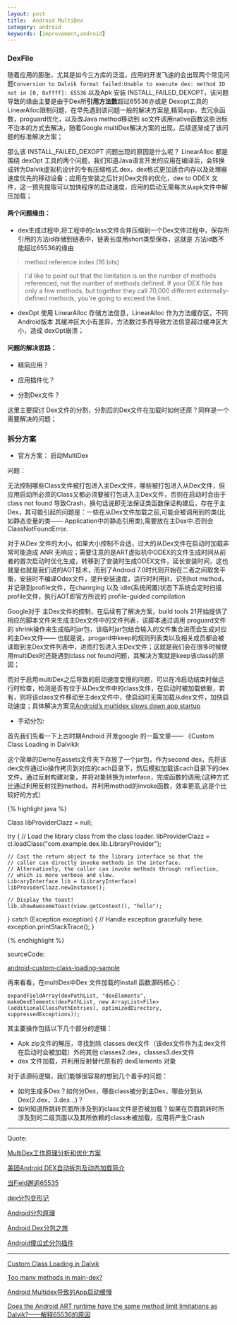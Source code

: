 ```yaml
---
layout: post
title:  Android MultiDex
category: android
keywords: [improvement,android]
---
```



### DexFile


随着应用的膨胀，尤其是如今三方库的泛滥，应用的开发飞速的会出现两个常见问题`Conversion to Dalvik format failed:Unable to execute dex: method ID not in [0, 0xffff]: 65536` 以及Apk 安装 INSTALL_FAILED_DEXOPT，该问题导致的缘由主要是由于Dex所**引用方法数**超过65536亦或是 Dexopt工具的LinearAlloc限制问题，在早先遇到该问题一般的解决方案是,精简app，去冗余函数，proguard优化，以及改Java method移动到 so文件调用native函数这些治标不治本的方式去解决，随着Google multiDex解决方案的出现，后续逐渐成了该问题的标准解决方案；

那么该 INSTALL_FAILED_DEXOPT 问题出现的原因是什么呢？ LinearAlloc 都是围绕 dexOpt 工具的两个问题，我们知道Java语言开发的应用在编译后，会转换成转为Dalvik虚拟机设计的专有压缩格式.dex，dex格式更加适合内存以及处理器速度优先的移动设备；应用在安装之后针对Dex文件的优化，dex to  ODEX 文件，这一预先提取可以加快程序的启动速度，应用的启动无需每次从apk文件中解压加载；

#### 两个问题缘由：

* dex生成过程中,将工程中的class文件合并压缩到一个Dex文件过程中，保存所引用的方法id存储到链表中，链表长度用short类型保存，这就是 方法id数不能超过65536的缘由    

>    method reference index (16 bits)   

>    I'd like to point out that the limitation is on the number of methods referenced, not the number of methods defined. If your DEX file has only a few methods, but together they call 70,000 different externally-defined methods, you're going to exceed the limit.

* dexOpt 使用 LinearAlloc 存储方法信息，LinearAlloc 作为方法缓存区，不同Android版本 其缓冲区大小有差异，方法数过多而导致方法信息超过缓冲区大小，造成 dexOpt崩溃；



#### 问题的解决思路：

* 精简应用？   

* 应用插件化？          

* 分割Dex文件？

这里主要探讨 Dex文件的分割，分割后的Dex文件在加载时如何还原？同样是一个需要解决的问题；


### 拆分方案    

*  官方方案：  启动MultiDex


问题：

无法控制哪些Class文件被打包进入主Dex文件，哪些被打包进入从Dex文件，但应用启动所必须的Class又都必须要被打包进入主Dex文件，否则在启动时会由于class not found 导致Crash，换句话说即无法保证类函数保证构建后，存在于主Dex，其可能引起的问题是：一些在从Dex文件加载之前,可能会被调用到的类(比如静态变量的类—— Application中的静态引用类),需要放在主Dex中.否则会ClassNotFoundError.

对于从Dex 文件的大小，如果大小控制不合适，过大的从Dex文件在启动时加载非常可能造成 ANR 无响应；需要注意的是ART虚拟机中ODEX的文件生成时间从前者的首次启动时优化生成，转移到了安装时生成ODEX文件，延长安装时间，这也就是也就是我们说的AOT技术，而到了Android 7.0时代则开始在二者之间取舍平衡，安装时不编译Odex文件，提升安装速度，运行时利用jit，识别hot method，并记录到profile文件，在chanrging 以及 idle(系统闲置)状态下系统会定时扫描profile文件，执行AOT即官方所说的 profile-guided compilation  

Google对于 主Dex文件的控制，在后续有了解决方案，build tools 21开始提供了相应的脚本文件来生成主Dex文件中的文件列表，该脚本通过调用 proguard文件的 shrink操作来生成临时jar包，该临时jar包结合输入的文件集合进而会生成对应的主Dex文件—— 也就是说，progard中keep的规则列表类以及相关成员都会被读取到主Dex文件列表中，进而打包进入主Dex文件；这就是我们会在很多时候使用multiDex时还能遇到class not found问题，其解决方案就是keep该class的原因；


而对于启用multiDex之后导致的启动速度变慢的问题，可以在冷启动结束时做运行时检查，检测是否有位于从Dex文件中的class文件，在启动时被加载依赖，若有，则将该class文件移动至主dex文件中，使启动时无需加载从dex文件，加快启动速度；具体解决方案见[Android’s multidex slows down app startup](https://medium.com/groupon-eng/android-s-multidex-slows-down-app-startup-d9f10b46770f)


*  手动分包:

首先我们先看一下上古时期Android 开发google 的一篇文章—— 《Custom Class Loading in Dalvik》:

这个简单的Demo在assets文件夹下存放了一个jar包，作为second dex，先将该dex文件通过io操作拷贝到对应的cach目录下，然后模拟加载该cach目录下的dex文件，通过反射构建对象，并将对象转换为interface，完成函数的调用;(这种方式比通过利用反射找到method，并利用method的invoke函数，效率更高,这是个比较好的方式）

{%  highlight java %}

Class libProviderClazz = null;

try {
    // Load the library class from the class loader.
    libProviderClazz =
            cl.loadClass("com.example.dex.lib.LibraryProvider");

    // Cast the return object to the library interface so that the
    // caller can directly invoke methods in the interface.
    // Alternatively, the caller can invoke methods through reflection,
    // which is more verbose and slow.
    LibraryInterface lib = (LibraryInterface) libProviderClazz.newInstance();

    // Display the toast!
    lib.showAwesomeToast(view.getContext(), "hello");
} catch (Exception exception) {
    // Handle exception gracefully here.
    exception.printStackTrace();
}

{%  endhighlight %}

sourceCode:

[android-custom-class-loading-sample](https://github.com/rffffffff007/android-custom-class-loading-sample)

再来看看，在multiDex中Dex 文件加载的install 函数源码核心：

`expandFieldArray(dexPathList, "dexElements", makeDexElements(dexPathList,
           new ArrayList<File>(additionalClassPathEntries), optimizedDirectory,
           suppressedExceptions));`

其主要操作包括以下几个部分的逻辑：

* Apk zip文件的解压，寻找到除 classes.dex文件（该dex文件作为主dex文件在启动时会被加载）外的其他 classes2.dex，classes3.dex文件    
* dex 文件加载，并利用反射替代原有的 dexElements 对象   

对于该源码逻辑，我们能够很容易的想到几个着手的问题：

* 如何生成多Dex？如何分Dex，哪些class被分到主Dex，哪些分到从Dex(2.dex，3.dex...)？         
* 如何知道所跳转页面所涉及到的class文件是否被加载？如果在页面跳转时所涉及到的二级页面以及其所依赖的class未被加载，应用将产生Crash            




---

Quote:

[MultiDex工作原理分析和优化方案](https://zhuanlan.zhihu.com/p/24305296)

[美团Android DEX自动拆包及动态加载简介](http://tech.meituan.com/mt-android-auto-split-dex.html)

[当Field邂逅65535](http://jiajixin.cn/2015/10/21/field-65535/)

[dex分包变形记](http://bugly.qq.com/bbs/forum.php?mod=viewthread&tid=193)

[Android分包原理](http://souly.cn/%E6%8A%80%E6%9C%AF%E5%8D%9A%E6%96%87/2016/02/25/android%E5%88%86%E5%8C%85%E5%8E%9F%E7%90%86/)

[Android Dex分包之旅](http://yydcdut.com/2016/03/20/split-dex/)

[Android傻瓜式分包插件](https://github.com/TangXiaoLv/Android-Easy-MultiDex)

---

[Custom Class Loading in Dalvik](https://android-developers.googleblog.com/2011/07/custom-class-loading-in-dalvik.html)

[Too many methods in main-dex?](http://blog.osom.info/2014/12/too-many-methods-in-main-dex.html)

[Android Multidex导致的App启动缓慢](https://github.com/hehonghui/android-tech-frontier/blob/master/issue-39/Android%20dex%E5%88%86%E5%8C%85%E5%AF%BC%E8%87%B4%E7%9A%84App%E5%90%AF%E5%8A%A8%E9%80%9F%E5%BA%A6%E4%B8%8B%E9%99%8D.md)

[Does the Android ART runtime have the same method limit limitations as Dalvik?——解释65536的原因](http://stackoverflow.com/questions/21490382/does-the-android-art-runtime-have-the-same-method-limit-limitations-as-dalvik/21492160#21492160)
